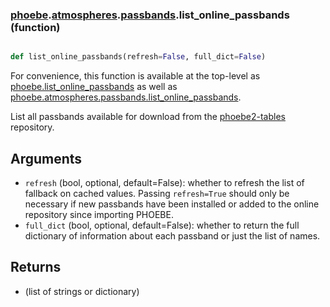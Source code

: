 ### [phoebe](phoebe.md).[atmospheres](phoebe.atmospheres.md).[passbands](phoebe.atmospheres.passbands.md).list_online_passbands (function)


```py

def list_online_passbands(refresh=False, full_dict=False)

```



For convenience, this function is available at the top-level as
[phoebe.list_online_passbands](phoebe.list_online_passbands.md) as well as
[phoebe.atmospheres.passbands.list_online_passbands](phoebe.atmospheres.passbands.list_online_passbands.md).

List all passbands available for download from the
[phoebe2-tables](https://github.com/phoebe-project/phoebe2-tables) repository.

Arguments
---------
* `refresh` (bool, optional, default=False): whether to refresh the list
    of fallback on cached values.  Passing `refresh=True` should only
    be necessary if new passbands have been installed or added to the
    online repository since importing PHOEBE.
* `full_dict` (bool, optional, default=False): whether to return the full
    dictionary of information about each passband or just the list
    of names.

Returns
--------
* (list of strings or dictionary)

